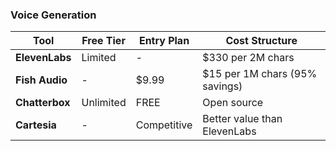 ### Voice Generation

| Tool | Free Tier | Entry Plan | Cost Structure |
|------|-----------|------------|----------------|
| **ElevenLabs** | Limited | - | $330 per 2M chars |
| **Fish Audio** | - | $9.99 | $15 per 1M chars (95% savings) |
| **Chatterbox** | Unlimited | FREE | Open source |
| **Cartesia** | - | Competitive | Better value than ElevenLabs |
